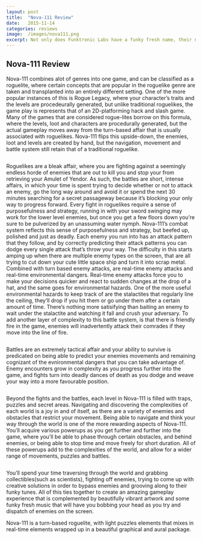 ```yaml
---
layout: post
title:  "Nova-111 Review"
date:   2015-11-14
categories: reviews
image:  /images/nova111.png
excerpt: Not only does Funktronic Labs have a funky fresh name, their newest game, Nova-111, is a breath of fresh air that combines, a turn-based navigation and battle system that is reminiscent of rogue-likes, mind-bending puzzles and real-time enemies and dangers.
---
```

## Nova-111 Review

Nova-111 combines alot of genres into one game, and can be classified as a roguelite, where certain concepts that are popular in the roguelike genre are taken and transplanted into an entirely different setting.  One of the more popular instances of this is Rogue Legacy, where your character’s traits and the levels are procedeurally generated, but unlike traditional roguelikes, the game play is represents that of an 2D-platforming hack and slash game.  Many of the games that are considered rogue-lites borrow on this formula, where the levels, loot and characters are procedurally generated, but the actual gameplay moves away from the turn-based affair that is usually associated with roguelikes.  Nova-111 flips this upside-down, the enemies, loot and levels are created by hand, but the navigation, movement and battle system still retain that of a traditional roguelike.

<img class="gfyitem" data-id="FirmHairyBluetonguelizard" />

Roguelikes are a bleak affair, where you are fighting against a seemingly endless horde of enemies that are out to kill you and stop your from retrieving your Amulet of Yendor.  As such, the battles are short, intense affairs, in which your time is spent trying to decide whether or not to attack an enemy, go the long way around and avoid it or spend the next 30 minutes searching for a secret passageway because it’s blocking your only way to progress forward.  Every fight in roguelikes require a sense of purposefulness and strategy, running in with your sword swinging may work for the lower level enemies, but once you get a few floors down you’re sure to be pulverized by an unassuming water nymph.  Nova-111’s combat system reflects this sense of purposefulness and strategy, but beefed up, polished and just as deadly.  Each enemy you run into has an attack pattern that they follow, and by correctly predicting their attack patterns you can dodge every single attack that’s throw your way.  The difficulty in this starts amping up when there are multiple enemy types on the screen, that are all trying to cut down your cute little space ship and turn it into scrap metal.  Combined with turn based enemy attacks, are real-time enemy attacks and real-time environmental dangers.  Real-time enemy attacks force you to make your decisions quicker and react to sudden changes at the drop of a hat, and the same goes for environmental hazards.  One of the more useful environmental hazards to keep track of are the stalactites that regularly line the ceiling, they’ll drop if you hit them or go under them after a certain amount of time.  There’s nothing more satisifying than baiting an enemy to wait under the stalactite and watching it fall and crush your adversary.  To add another layer of complexity to this battle system, is that there is friendly fire in the game, enemies will inadvertently attack their comrades if they move into the line of fire.  

<img class="gfyitem" data-id="WiltedDapperBarracuda" />

Battles are an extremely tactical affair and your ability to survive is predicated on being able to predict your enemies movements and remaining cognizant of the evnironmental dangers that you can take advantage of.  Enemy encounters grow in complexity as you progress further into the game, and fights turn into deadly dances of death as you dodge and weave your way into a more favourable position.

<img class="gfyitem" data-id="FoolishDisfiguredHoverfly" />

Beyond the fights and the battles, each level in Nova-111 is filled with traps, puzzles and secret areas.  Navigating and discovering the complexities of each world is a joy in and of itself, as there are a variety of enemies and obstacles that restrict your movement.  Being able to navigate and think your way through the world is one of the more rewarding aspects of Nova-111.  You’ll acquire various powerups as you get further and further into the game, where you’ll be able to phase through certain obstacles, and behind enemies, or being able to stop time and move freely for short duration.  All of these powerups add to the complexities of the world, and allow for a wider range of movements, puzzles and battles.

<img class="gfyitem" data-id="OilyBlandArabianwildcat" />

You’ll spend your time traversing through the world and grabbing collectibles(such as scientists), fighting off enemies, trying to come up with creative solutions in order to bypass enemies and grooving along to their funky tunes.  All of this ties together to create an amazing gameplay experience that is complemented by beautifully vibrant artwork and some funky fresh music that will have you bobbing your head as you try and dispatch of enemies on the screen.

Nova-111 is a turn-based roguelite, with light puzzles elements that mixes in real-time elements wrapped up in a beautiful graphical and aural package.
